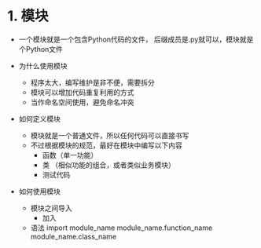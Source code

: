 # 1. 模块
- 一个模块就是一个包含Python代码的文件， 后缀成员是.py就可以，模块就是个Python文件
- 为什么使用模块
    - 程序太大，编写维护是非不便，需要拆分
    - 模块可以增加代码重复利用的方式
    - 当作命名空间使用，避免命名冲突
- 如何定义模块
    - 模块就是一个普通文件，所以任何代码可以直接书写
    - 不过根据模块的规范，最好在模块中编写以下内容
        - 函数（单一功能）
        - 类 （相似功能的组合，或者类似业务模块）
        - 测试代码
        
- 如何使用模块
    - 模块之间导入
        - 加入
    - 语法
        import module_name
        module_name.function_name
        module_name.class_name